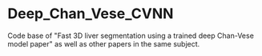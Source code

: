 # Deep_Chan_Vese_CVNN
Code base of "Fast 3D liver segmentation using a trained deep Chan-Vese model paper" as well as other papers in the same subject.
